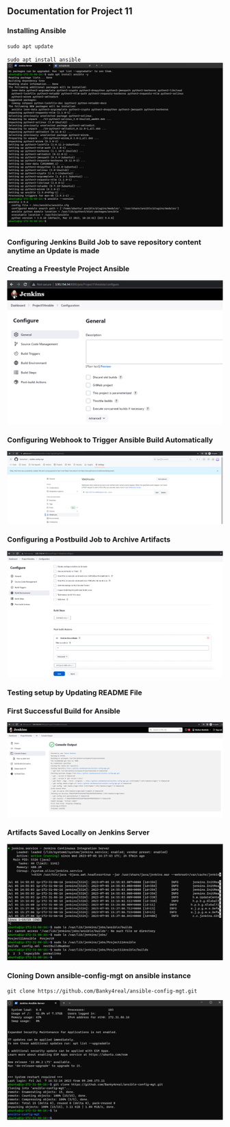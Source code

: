 ## **Documentation for Project 11**

### Installing Ansible
`sudo apt update`

`sudo apt install ansible`
![Installing-Ansible](./Images/Ansible-installation.png)

### Configuring Jenkins Build Job to save repository content anytime an Update is made

### Creating a Freestyle Project Ansible

![Freestyle-Project-Ansible](./Images/Freestyle-Project-Ansible-Created-on-Jenkins.png)

### Configuring Webhook to Trigger Ansible Build Automatically

![Webhook-Configuration](./Images/Webhook-successfully-created-to-trigger-ansible-build.png)

### Configuring a Postbuild Job to Archive Artifacts

![Postbuild-Job-Configuration](./Images/Configuring-a-postbuild-job-to-archive-all-our-artifacts.png)

### Testing setup by Updating README File

### First Successful Build for Ansible

![1st-build-Success](./Images/1st-build-Success.png)

### Artifacts Saved Locally on Jenkins Server

![Artifacts-Saved-Locally](./Images/Artifacts-saved-locally-on-Jenkins-Server.png)

### Cloning Down ansible-config-mgt on ansible instance
`git clone https://github.com/Banky4real/ansible-config-mgt.git`

![ansible-config-mgt-Clone](./Images/Successful-Clone-of-ansible-config-mgt-repo-on-ansible-instance.png)